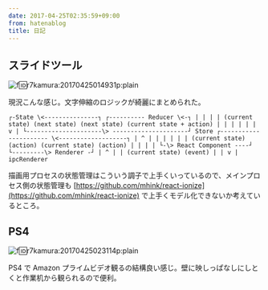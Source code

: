 ```yaml
---
date: 2017-04-25T02:35:59+09:00
from: hatenablog
title: 日記
---
```

## スライドツール

![f:id:r7kamura:20170425014931p:plain](https://cdn-ak.f.st-hatena.com/images/fotolife/r/r7kamura/20170425/20170425014931.png "f:id:r7kamura:20170425014931p:plain")

現況こんな感じ。文字伸縮のロジックが綺麗にまとめられた。

```
┌-State \<---------------┐ ┌---------- Reducer \<-┐ | | | | (current state) (next state) (next state) (current state + action) | | | | | | v | └---------------------\> ---------------------┘ Store ┌---------------------- \<-------------------┐ | ^ | | | | | | (current state) (action) (current state) (action) | | | | └-\> React Component ----┘ └---------\> Renderer -┘ | ^ | | (current state) (event) | | v | ipcRenderer
```

描画用プロセスの状態管理はこういう調子で上手くいっているので、メインプロセス側の状態管理も [https://github.com/mhink/react-ionize](https://github.com/mhink/react-ionize) で上手くモデル化できないか考えているところ。

## PS4

![f:id:r7kamura:20170425023114p:plain](https://cdn-ak.f.st-hatena.com/images/fotolife/r/r7kamura/20170425/20170425023114.png "f:id:r7kamura:20170425023114p:plain")

PS4 で Amazon プライムビデオ観るの結構良い感じ。壁に映しっぱなしにしとくと作業机から観られるので便利。

